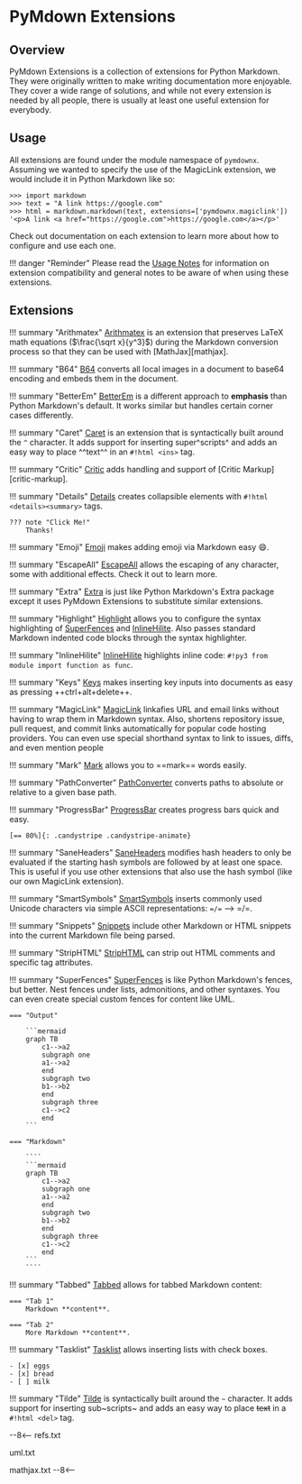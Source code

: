 # PyMdown Extensions

## Overview

PyMdown Extensions is a collection of extensions for Python Markdown. They were originally written to make writing
documentation more enjoyable. They cover a wide range of solutions, and while not every extension is needed by all
people, there is usually at least one useful extension for everybody.

## Usage

All extensions are found under the module namespace of `pymdownx`.  Assuming we wanted to specify the use of the
MagicLink extension, we would include it in Python Markdown like so:

```pycon3
>>> import markdown
>>> text = "A link https://google.com"
>>> html = markdown.markdown(text, extensions=['pymdownx.magiclink'])
'<p>A link <a href="https://google.com">https://google.com</a></p>'
```

Check out documentation on each extension to learn more about how to configure and use each one.

!!! danger "Reminder"
    Please read the [Usage Notes](usage_notes.md) for information on extension compatibility and general notes to be
    aware of when using these extensions.

## Extensions

!!! summary "Arithmatex"
    [Arithmatex](extensions/arithmatex.md) is an extension that preserves LaTeX math equations ($\frac{\sqrt x}{y^3}$)
    during the Markdown conversion process so that they can be used with [MathJax][mathjax].

!!! summary "B64"
    [B64](extensions/b64.md) converts all local images in a document to base64 encoding and embeds them in the document.

!!! summary "BetterEm"
    [BetterEm](extensions/betterem.md) is a different approach to **emphasis** than Python Markdown's default.  It works
    similar but handles certain corner cases differently.

!!! summary "Caret"
    [Caret](extensions/caret.md) is an extension that is syntactically built around the `^` character. It adds support
    for inserting super^scripts^ and adds an easy way to place ^^text^^ in an `#!html <ins>` tag.

!!! summary "Critic"
    [Critic](extensions/critic.md) adds handling and support of [Critic Markup][critic-markup].

!!! summary "Details"
    [Details](extensions/details.md) creates collapsible elements with `#!html <details><summary>` tags.

    ??? note "Click Me!"
        Thanks!

!!! summary "Emoji"
    [Emoji](extensions/emoji.md) makes adding emoji via Markdown easy :smile:.

!!! summary "EscapeAll"
    [EscapeAll](extensions/escapeall.md) allows the escaping of any character, some with additional effects.  Check it
    out to learn more.

!!! summary "Extra"
    [Extra](extensions/extra.md) is just like Python Markdown's Extra package except it uses PyMdown Extensions to
    substitute similar extensions.

!!! summary "Highlight"
    [Highlight](extensions/highlight.md) allows you to configure the syntax highlighting of
    [SuperFences](extensions/superfences.md) and [InlineHilite](extensions/inlinehilite.md).  Also passes standard
    Markdown indented code blocks through the syntax highlighter.

!!! summary "InlineHilite"
    [InlineHilite](extensions/inlinehilite.md) highlights inline code: `#!py3 from module import function as func`.

!!! summary "Keys"
    [Keys](extensions/keys.md) makes inserting key inputs into documents as easy as pressing ++ctrl+alt+delete++.

!!! summary "MagicLink"
    [MagicLink](extensions/magiclink.md) linkafies URL and email links without having to wrap them in Markdown syntax.
    Also, shortens repository issue, pull request, and commit links automatically for popular code hosting providers.
    You can even use special shorthand syntax to link to issues, diffs, and even mention people

!!! summary "Mark"
    [Mark](extensions/mark.md) allows you to ==mark== words easily.

!!! summary "PathConverter"
    [PathConverter](extensions/pathconverter.md) converts paths to absolute or relative to a given base path.

!!! summary "ProgressBar"
    [ProgressBar](extensions/progressbar.md) creates progress bars quick and easy.

    [== 80%]{: .candystripe .candystripe-animate}

!!! summary "SaneHeaders"
    [SaneHeaders](extensions/saneheaders.md) modifies hash headers to only be evaluated if the starting hash symbols are
    followed by at least one space. This is useful if you use other extensions that also use the hash symbol (like our
    own MagicLink extension).

!!! summary "SmartSymbols"
    [SmartSymbols](extensions/smartsymbols.md) inserts commonly used Unicode characters via simple ASCII
    representations: `=/=` --> =/=.

!!! summary "Snippets"
    [Snippets](extensions/snippets.md) include other Markdown or HTML snippets into the current Markdown file being
    parsed.

!!! summary "StripHTML"
    [StripHTML](extensions/striphtml.md) can strip out HTML comments and specific tag attributes.

!!! summary "SuperFences"
    [SuperFences](extensions/superfences.md) is like Python Markdown's fences, but better. Nest fences under lists,
    admonitions, and other syntaxes. You can even create special custom fences for content like UML.

    === "Output"

        ```mermaid
        graph TB
            c1-->a2
            subgraph one
            a1-->a2
            end
            subgraph two
            b1-->b2
            end
            subgraph three
            c1-->c2
            end
        ```

    === "Markdown"

        ````
        ```mermaid
        graph TB
            c1-->a2
            subgraph one
            a1-->a2
            end
            subgraph two
            b1-->b2
            end
            subgraph three
            c1-->c2
            end
        ```
        ````

!!! summary "Tabbed"
    [Tabbed](extensions/tabbed.md) allows for tabbed Markdown content:

    === "Tab 1"
        Markdown **content**.

    === "Tab 2"
        More Markdown **content**.

!!! summary "Tasklist"
    [Tasklist](extensions/tasklist.md) allows inserting lists with check boxes.

    - [x] eggs
    - [x] bread
    - [ ] milk

!!! summary "Tilde"
    [Tilde](extensions/tilde.md) is syntactically built around the `~` character. It adds support for inserting
    sub~scripts~ and adds an easy way to place ~~text~~ in a `#!html <del>` tag.

--8<--
refs.txt

uml.txt

mathjax.txt
--8<--
